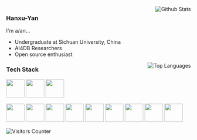 <img align="right" src="https://github-readme-stats-one-bice.vercel.app/api?username=Hanxu-Yan&theme=dark&show_icons=true&include_all_commits=true&count_private=true" alt="Github Stats" />

### Hanxu-Yan

I'm a/an...

- Undergraduate at Sichuan University, China
- AI4DB Researchers
- Open source enthusiast

<img align="right" src="https://github-readme-stats-one-bice.vercel.app/api/top-langs/?username=Hanxu-Yan&layout=compact&hide=Batchfile,PHP,Cmake&langs_count=5&theme=dark&role=OWNER,ORGANIZATION_MEMBER,COLLABORATOR" alt="Top Languages" />

### Tech Stack

<p>
<img width="50" src="https://cdn.jsdelivr.net/gh/devicons/devicon@latest/icons/cplusplus/cplusplus-original.svg" />
<img width="50" src="https://cdn.jsdelivr.net/gh/devicons/devicon@latest/icons/c/c-original.svg" />
<img width="50" src="https://cdn.jsdelivr.net/gh/devicons/devicon@latest/icons/python/python-original.svg" />
</p>
<p>
<img width="50" src="https://cdn.jsdelivr.net/gh/devicons/devicon@latest/icons/windows11/windows11-original.svg" />
<img width="50" src="https://cdn.jsdelivr.net/gh/devicons/devicon@latest/icons/ubuntu/ubuntu-original.svg" />
<img width="50" src="https://cdn.jsdelivr.net/gh/devicons/devicon@latest/icons/android/android-original.svg" />
<img width="50" src="https://cdn.jsdelivr.net/gh/devicons/devicon@latest/icons/chrome/chrome-original.svg" />
<img width="50" src="https://cdn.jsdelivr.net/gh/devicons/devicon@latest/icons/notion/notion-original.svg" />
<img width="50" src="https://cdn.jsdelivr.net/gh/devicons/devicon@latest/icons/vscode/vscode-original.svg" />
<img width="50" src="https://cdn.jsdelivr.net/gh/devicons/devicon@latest/icons/visualstudio/visualstudio-original.svg" />
<img width="50" src="https://cdn.jsdelivr.net/gh/devicons/devicon@latest/icons/anaconda/anaconda-original.svg" />
<img width="50" src="https://cdn.jsdelivr.net/gh/devicons/devicon@latest/icons/postgresql/postgresql-original.svg" />
</p>

![Visitors Counter](https://views.whatilearened.today/views/github/Hanxu-Yan/views.svg)



